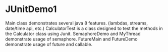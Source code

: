 # JUnitDemo1
Main class demonstrates several java 8 features. (lambdas, streams, date/time api, etc.)
CalculatorTest is a class designed to test the methods in the Calculator class using Junit.
SemaphoreDemo and MyThread demonstrate usage of semaphore. FutureMain and FutureDemo demonstrate usage of future and callable.
